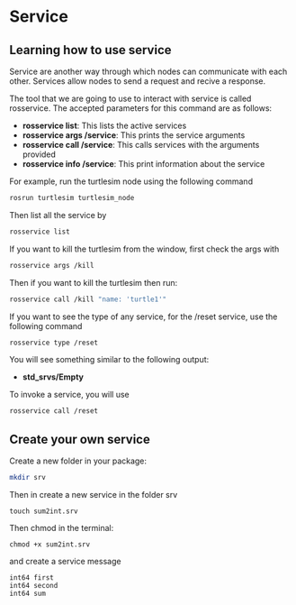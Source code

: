 # Service 

## Learning how to use service

Service are another way through which nodes can communicate with each other.  Services allow nodes to send a request and recive a response.

The tool that we are going to use to interact with service is called rosservice. The accepted parameters for this command are as follows:


* **rosservice list**: This lists the active services
* **rosservice args /service**: This prints the service arguments
* **rosservice call /service**: This calls services with the arguments provided
* **rosservice info /service**: This print information about the service

For example, run the turtlesim node using the following command

```sh
rosrun turtlesim turtlesim_node
```

Then list all the service by 

```sh
rosservice list
```
If you want to kill the turtlesim from the window, first check the args with 

```sh
rosservice args /kill
```
Then if you want to kill the turtlesim then run:

```sh
rosservice call /kill "name: 'turtle1'"
```

If you want to see the type of any service, for the /reset service, use the following command

```sh
rosservice type /reset
```

You will see something similar to the following output:

* **std_srvs/Empty**

To invoke a service, you will use 
```sh
rosservice call /reset
```

## Create your own service

Create a new folder in your package:
```sh
mkdir srv
```
Then in create a new service in the folder srv

```
touch sum2int.srv
```

Then chmod in the terminal:

```
chmod +x sum2int.srv
```
and create a service message

```
int64 first
int64 second
int64 sum
```
